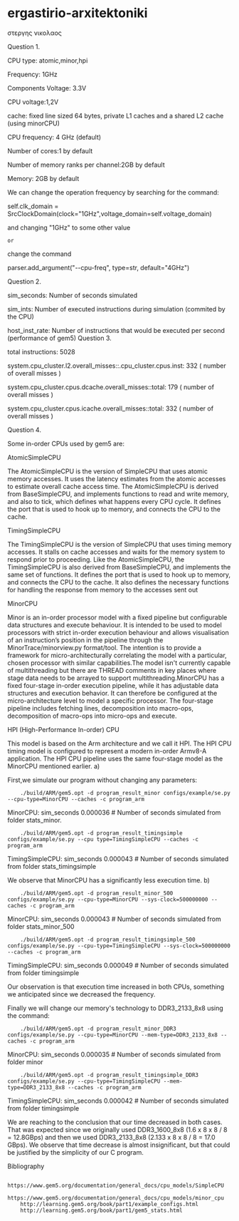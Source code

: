 # ergastirio-arxitektoniki
στεργης νικολαος


Question 1.

CPU type: atomic,minor,hpi

Frequency: 1GHz

Components Voltage: 3.3V

CPU voltage:1,2V

cache: fixed line sized 64 bytes, private L1 caches and a shared L2 cache (using minorCPU)

CPU frequency: 4 GHz (default)

Number of cores:1 by default

Number of memory ranks per channel:2GB by default

Memory: 2GB by default

We can change the operation frequency by searching for the command:

self.clk_domain = SrcClockDomain(clock="1GHz",voltage_domain=self.voltage_domain)

and changing "1GHz" to some other value

    or

change the command

parser.add_argument("--cpu-freq", type=str, default="4GHz")



Question 2.

sim_seconds: Number of seconds simulated

sim_ints: Number of executed instructions during simulation (commited by the CPU)

host_inst_rate: Number of instructions that would be executed per second (performance of gem5)
Question 3.

total instructions: 5028

system.cpu_cluster.l2.overall_misses::.cpu_cluster.cpus.inst: 332
( number of overall misses )

system.cpu_cluster.cpus.dcache.overall_misses::total: 179
( number of overall misses )

system.cpu_cluster.cpus.icache.overall_misses::total: 332
( number of overall misses )


Question 4.

Some in-order CPUs used by gem5 are:

AtomicSimpleCPU

The AtomicSimpleCPU is the version of SimpleCPU that uses atomic memory accesses. It uses the latency estimates from the atomic accesses to estimate overall cache access time. The AtomicSimpleCPU is derived from BaseSimpleCPU, and implements functions to read and write memory, and also to tick, which defines what happens every CPU cycle. It defines the port that is used to hook up to memory, and connects the CPU to the cache.

TimingSimpleCPU

The TimingSimpleCPU is the version of SimpleCPU that uses timing memory accesses. It stalls on cache accesses and waits for the memory system to respond prior to proceeding. Like the AtomicSimpleCPU, the TimingSimpleCPU is also derived from BaseSimpleCPU, and implements the same set of functions. It defines the port that is used to hook up to memory, and connects the CPU to the cache. It also defines the necessary functions for handling the response from memory to the accesses sent out

MinorCPU

Minor is an in-order processor model with a fixed pipeline but configurable data structures and execute behaviour. It is intended to be used to model processors with strict in-order execution behaviour and allows visualisation of an instruction’s position in the pipeline through the MinorTrace/minorview.py format/tool. The intention is to provide a framework for micro-architecturally correlating the model with a particular, chosen processor with similar capabilities.The model isn't currently capable of multithreading but there are THREAD comments in key places where stage data needs to be arrayed to support multithreading.MinorCPU has a fixed four-stage in-order execution pipeline, while it has adjustable data structures and execution behavior. It can therefore be configured at the micro-architecture level to model a specific processor. The four-stage pipeline includes fetching lines, decomposition into macro-ops, decomposition of macro-ops into micro-ops and execute.

HPI (High-Performance In-order) CPU

This model is based on the Arm architecture and we call it HPI. The HPI CPU timing model is configured to represent a modern in-order Armv8-A application. The HPI CPU pipeline uses the same four-stage model as the MinorCPU mentioned earlier.
a)

First,we simulate our program without changing any parameters:

        ./build/ARM/gem5.opt -d program_result_minor configs/example/se.py --cpu-type=MinorCPU --caches -c program_arm

MinorCPU: sim_seconds 0.000036   # Number of seconds simulated from folder stats_minor.

        ./build/ARM/gem5.opt -d program_result_timingsimple configs/example/se.py --cpu type=TimingSimpleCPU --caches -c program_arm

TimingSimpleCPU: sim_seconds 0.000043   # Number of seconds simulated from folder stats_timingsimple

We observe that MinorCPU has a significantly less execution time.
b)

        ./build/ARM/gem5.opt -d program_result_minor_500 configs/example/se.py --cpu-type=MinorCPU --sys-clock=500000000 --caches -c program_arm

MinorCPU: sim_seconds 0.000043   # Number of seconds simulated from folder stats_minor_500

        ./build/ARM/gem5.opt -d program_result_timingsimple_500 configs/example/se.py --cpu-type=TimingSimpleCPU --sys-clock=500000000 --caches -c program_arm

TimingSimpleCPU: sim_seconds 0.000049   # Number of seconds simulated from folder timingsimple

Our observation is that execution time increased in both CPUs, something we anticipated since we decreased the frequency.

Finally we will change our memory's technology to DDR3_2133_8x8 using the command:

        ./build/ARM/gem5.opt -d program_result_minor_DDR3 configs/example/se.py --cpu-type=MinorCPU --mem-type=DDR3_2133_8x8 --caches -c program_arm

MinorCPU: sim_seconds 0.000035   # Number of seconds simulated from folder minor

        ./build/ARM/gem5.opt -d program_result_timingsimple_DDR3 configs/example/se.py --cpu-type=TimingSimpleCPU --mem-type=DDR3_2133_8x8 --caches -c program_arm

TimingSimpleCPU: sim_seconds 0.000042   # Number of seconds simulated from folder timingsimple

We are reaching to the conclusion that our time decreased in both cases. That was expected since we originally used DDR3_1600_8x8 (1.6 x 8 x 8 / 8 = 12.8GBps) and then we used DDR3_2133_8x8 (2.133 x 8 x 8 / 8 = 17.0 GBps). We observe that time decrease is almost insignificant, but that could be justified by the simplicity of our C program.


Bibliography

        https://www.gem5.org/documentation/general_docs/cpu_models/SimpleCPU
        https://www.gem5.org/documentation/general_docs/cpu_models/minor_cpu
        http://learning.gem5.org/book/part1/example_configs.html
        http://learning.gem5.org/book/part1/gem5_stats.html
